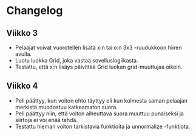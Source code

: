 # Changelog

## Viikko 3

- Pelaajat voivat vuorotellen lisätä x:n tai o:n 3x3 -ruudukkoon hiiren avulla.
- Luotu luokka Grid, joka vastaa sovelluslogiikasta.
- Testattu, että x:n lisäys päivittää Grid luokan grid-muuttujaa oikein.

## Viikko 4

- Peli päättyy, kun voiton ehto täyttyy eli kun kolmesta saman pelaajan merkistä muodostuu katkeamaton suora.
- Peli päättyy niin, että voiton aiheuttava suora muuttuu punaiseksi ja siirtoja ei voi enää tehdä.
- Testattu hieman voiton tarkistavia funktioita ja unnormalize -funktiota.